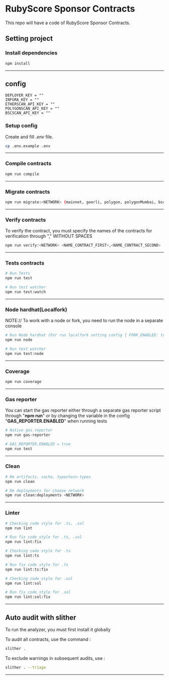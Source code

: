 # RubyScore Sponsor Contracts

This repo will have a code of RubyScore Sponsor Contracts.

## Setting project

### Install dependencies

```sh
npm install
```

---

## config

```
DEPLOYER_KEY = ""
INFURA_KEY = ""
ETHERSCAN_API_KEY = ""
POLYGONSCAN_API_KEY = ""
BSCSCAN_API_KEY = ""
```

### Setup config

Create and fill _.env_ file.

```sh
cp .env.example .env
```

---

### Compile contracts

```sh
npm run compile
```

---

### Migrate contracts

```sh
npm run migrate:<NETWORK> (mainnet, goerli, polygon, polygonMumbai, bsc, bscTestnet)
```

---

### Verify contracts

To verify the contract, you must specify the names of the contracts for verification through "," WITHOUT SPACES

```sh
npm run verify:<NETWORK> <NAME_CONTRACT_FIRST>,<NAME_CONTRACT_SECOND>
```

---

### Tests contracts

```sh
# Run Tests
npm run test

# Run test watcher
npm run test:watch
```

---

### Node hardhat(Localfork)

NOTE:// To work with a node or fork, you need to run the node in a separate console

```sh
# Run Node hardhat (For run localfork setting config { FORK_ENABLED: true, FORK_PROVIDER_URI: "https://...."})
npm run node

# Run test watcher
npm run test:node
```

---

### Coverage

```sh
npm run coverage
```

---

### Gas reporter

You can start the gas reporter either through a separate gas reporter script through "**npm run**" or by changing the variable in the config "**GAS_REPORTER.ENABLED**" when running tests

```sh
# Native gas reporter
npm run gas-reporter

# GAS_REPORTER.ENABLED = true
npm run test
```

---

### Clean

```sh
# Rm artifacts, cache, typechain-types
npm run clean

# Rm deployments for choose network
npm run clean:deployments <NETWORK>
```

---

### Linter

```sh
# Checking code style for .ts, .sol
npm run lint

# Run fix code style for .ts, .sol
npm run lint:fix

# Checking code style for .ts
npm run lint:ts

# Run fix code style for .ts
npm run lint:ts:fix

# Checking code style for .sol
npm run lint:sol

# Run fix code style for .sol
npm run lint:sol:fix
```

---

## Auto audit with slither

To run the analyzer, you must first install it globally

To audit all contracts, use the command :

```sh
slither .
```

To exclude warnings in subsequent audits, use :

```sh
slither . --triage
```

---

